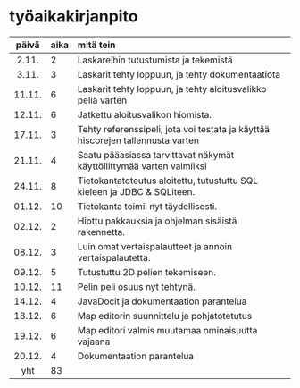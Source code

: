 # työaikakirjanpito

| päivä | aika | mitä tein  |
| :----:|:-----| :-----|
| 2.11. | 2    | Laskareihin tutustumista ja tekemistä |
| 3.11. | 3    | Laskarit tehty loppuun, ja tehty dokumentaatiota |
| 11.11. | 6    | Laskarit tehty loppuun, ja tehty aloitusvalikko peliä varten |
| 12.11. | 6    | Jatkettu aloitusvalikon hiomista. |
| 17.11. | 3    | Tehty referenssipeli, jota voi testata ja käyttää hiscorejen tallennusta varten|
| 21.11. | 4    | Saatu pääasiassa tarvittavat näkymät käyttöliittymää varten valmiiksi|
| 24.11. | 8    | Tietokantatoteutus aloitettu, tutustuttu SQL kieleen ja JDBC & SQLiteen.|
| 01.12. | 10    | Tietokanta toimii nyt täydellisesti.|
| 02.12. | 2    | Hiottu pakkauksia ja ohjelman sisäistä rakennetta.|
| 08.12. | 3    | Luin omat vertaispalautteet ja annoin vertaispalautetta.|
| 09.12. | 5    | Tutustuttu 2D pelien tekemiseen.|
| 10.12. | 11    | Pelin peli osuus nyt tehtynä.|
| 14.12. | 4    | JavaDocit ja dokumentaation parantelua|
| 18.12. | 6    | Map editorin suunnittelu ja pohjatotetutus|
| 19.12. | 6    | Map editori valmis muutamaa ominaisuutta vajaana|
| 20.12. | 4    | Dokumentaation parantelua|
| yht   | 83   | | 

